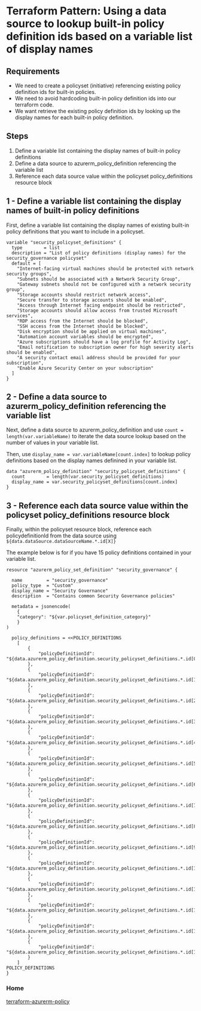 # Terraform Pattern: Using a data source to lookup built-in policy definition ids based on a variable list of display names

## Requirements

* We need to create a policyset (initiative) referencing existing policy definition ids for built-in policies.
* We need to avoid hardcoding built-in policy definition ids into our terraform code.
* We want retrieve the existing policy definition ids by looking up the display names for each built-in policy definition.

## Steps

1. Define a variable list containing the display names of built-in policy definitions
2. Define a data source to azurerm_policy_definition referencing the variable list
3. Reference each data source value within the policyset policy_definitions resource block

## 1 - Define a variable list containing the display names of built-in policy definitions

First, define a variable list containing the display names of existing built-in policy definitions that you want to include in a policyset.

```hcl
variable "security_policyset_definitions" {
  type        = list
  description = "List of policy definitions (display names) for the security_governance policyset"
  default = [
    "Internet-facing virtual machines should be protected with network security groups",
    "Subnets should be associated with a Network Security Group",
    "Gateway subnets should not be configured with a network security group",
    "Storage accounts should restrict network access",
    "Secure transfer to storage accounts should be enabled",
    "Access through Internet facing endpoint should be restricted",
    "Storage accounts should allow access from trusted Microsoft services",
    "RDP access from the Internet should be blocked",
    "SSH access from the Internet should be blocked",
    "Disk encryption should be applied on virtual machines",
    "Automation account variables should be encrypted",
    "Azure subscriptions should have a log profile for Activity Log",
    "Email notification to subscription owner for high severity alerts should be enabled",
    "A security contact email address should be provided for your subscription",
    "Enable Azure Security Center on your subscription"
  ]
}
```

## 2 - Define a data source to azurerm_policy_definition referencing the variable list

Next, define a data source to azurerm_policy_definition and use `count = length(var.variableName)` to iterate the data source lookup based on the number of values in your variable list.

Then, use `display_name = var.variableName[count.index]` to lookup policy definitions based on the display names definined in your variable list.

```hcl
data "azurerm_policy_definition" "security_policyset_definitions" {
  count        = length(var.security_policyset_definitions)
  display_name = var.security_policyset_definitions[count.index]
}
```

## 3 - Reference each data source value within the policyset policy_definitions resource block

Finally, within the policyset resource block, reference each policydefinitionId from the data source using `${data.dataSource.dataSourceName.*.id[X]}`

The example below is for if you have 15 policy definitions contained in your variable list.

```hcl
resource "azurerm_policy_set_definition" "security_governance" {

  name         = "security_governance"
  policy_type  = "Custom"
  display_name = "Security Governance"
  description  = "Contains common Security Governance policies"

  metadata = jsonencode(
    {
    "category": "${var.policyset_definition_category}"
    }
)

  policy_definitions = <<POLICY_DEFINITIONS
    [
        {
            "policyDefinitionId": "${data.azurerm_policy_definition.security_policyset_definitions.*.id[0]}"
        },
        {
            "policyDefinitionId": "${data.azurerm_policy_definition.security_policyset_definitions.*.id[1]}"
        },
        {
            "policyDefinitionId": "${data.azurerm_policy_definition.security_policyset_definitions.*.id[2]}"
        },
        {
            "policyDefinitionId": "${data.azurerm_policy_definition.security_policyset_definitions.*.id[3]}"
        },
        {
            "policyDefinitionId": "${data.azurerm_policy_definition.security_policyset_definitions.*.id[4]}"
        },
        {
            "policyDefinitionId": "${data.azurerm_policy_definition.security_policyset_definitions.*.id[5]}"
        },
        {
            "policyDefinitionId": "${data.azurerm_policy_definition.security_policyset_definitions.*.id[6]}"
        },
        {
            "policyDefinitionId": "${data.azurerm_policy_definition.security_policyset_definitions.*.id[7]}"
        },
        {
            "policyDefinitionId": "${data.azurerm_policy_definition.security_policyset_definitions.*.id[8]}"
        },
        {
            "policyDefinitionId": "${data.azurerm_policy_definition.security_policyset_definitions.*.id[9]}"
        },
        {
            "policyDefinitionId": "${data.azurerm_policy_definition.security_policyset_definitions.*.id[10]}"
        },
        {
            "policyDefinitionId": "${data.azurerm_policy_definition.security_policyset_definitions.*.id[11]}"
        },
        {
            "policyDefinitionId": "${data.azurerm_policy_definition.security_policyset_definitions.*.id[12]}"
        },
        {
            "policyDefinitionId": "${data.azurerm_policy_definition.security_policyset_definitions.*.id[13]}"
        },
        {
            "policyDefinitionId": "${data.azurerm_policy_definition.security_policyset_definitions.*.id[14]}"
        }
    ]
POLICY_DEFINITIONS
}
```

### Home
[terraform-azurerm-policy](https://csc.github.io/terraform-azurerm-policy/)
